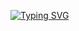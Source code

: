 <a href="https://git.io/typing-svg"><img style="margin-left=50vw;" src="https://readme-typing-svg.demolab.com?font=Montserrat&size=28&pause=1000&color=11CBF7&repeat=false&random=true&width=435&height=82&lines=Hello!;Hi;Hey" alt="Typing SVG" /></a>
<!--
**AkulxSharma/AkulxSharma** is a ✨ _special_ ✨ repository because its `README.md` (this file) appears on your GitHub profile.

Here are some ideas to get you started:

- 🔭 I’m currently working on ...
- 🌱 I’m currently learning ...
- 👯 I’m looking to collaborate on ...
- 🤔 I’m looking for help with ...
- 💬 Ask me about ...
- 📫 How to reach me: ...
- 😄 Pronouns: ...
- ⚡ Fun fact: ...
-->
